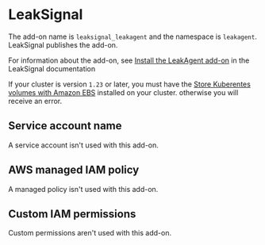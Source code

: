 # LeakSignal<a name="add-on-leaksignal"></a>

The add\-on name is `leaksignal_leakagent` and the namespace is `leakagent`\. LeakSignal publishes the add\-on\.

For information about the add\-on, see [Install the LeakAgent add\-on](https://www.leaksignal.com/docs/LeakAgent/Deployment/AWS%20EKS%20Addon/) in the LeakSignal documentation

If your cluster is version `1.23` or later, you must have the [Store Kuberentes volumes with Amazon EBS](ebs-csi.md) installed on your cluster\. otherwise you will receive an error\.

## Service account name<a name="add-on-leaksignal-service-account-name"></a>

A service account isn't used with this add\-on\.

## AWS managed IAM policy<a name="add-on-leaksignal-managed-policy"></a>

A managed policy isn't used with this add\-on\.

## Custom IAM permissions<a name="add-on-leaksignal-custom-permissions"></a>

Custom permissions aren't used with this add\-on\.